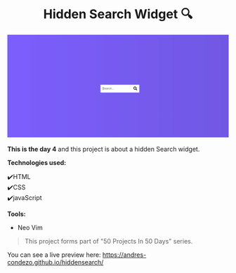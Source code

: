 <h1 align=center> Hidden Search Widget 🔍 </h1>

<img src="./img/preview.png">

**This is the day 4** and this project is about a hidden Search widget.

**Technologies used:**

✔️HTML
<br>
✔️CSS
<br>
✔️javaScript
<br>

**Tools:**

- Neo Vim

> This project forms part of "50 Projects In 50 Days" series.

You can see a live preview here: https://andres-condezo.github.io/hiddensearch/
